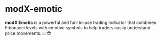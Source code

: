 # modX-emotic
**modX Emotic** is a powerful and fun-to-use trading indicator that combines Fibonacci levels with emotive symbols to help traders easily understand price movements. 📈😎

